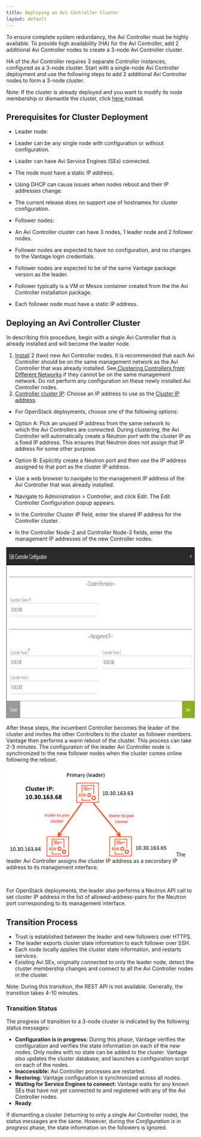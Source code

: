 ```yaml
---
title: Deploying an Avi Controller Cluster
layout: default
---
```

To ensure complete system redundancy, the Avi Controller must be highly available. To provide high availability (HA) for the Avi Controller, add 2 additional Avi Controller nodes to create a 3-node Avi Controller cluster.

HA of the Avi Controller requires 3 separate Controller instances, configured as a 3-node cluster. Start with a single-node Avi Controller deployment and use the following steps to add 2 additional Avi Controller nodes to form a 3-node cluster.

Note: If the cluster is already deployed and you want to modify its node membership or dismantle the cluster, click <a href="/changing-avi-controller-cluster-configuration">here </a>instead.

## Prerequisites for Cluster Deployment

* Leader node:

* Leader can be any single node with configuration or without configuration.
* Leader can have Avi Service Engines (SEs) connected.
* The node must have a static IP address.

* Using DHCP can cause issues when nodes reboot and their IP addresses change.
* The current release does no support use of hostnames for cluster configuration.
* Follower nodes:

* An Avi Controller cluster can have 3 nodes, 1 leader node and 2 follower nodes.
* Follower nodes are expected to have no configuration, and no changes to the Vantage login credentials.
* Follower nodes are expected to be of the same Vantage package version as the leader.
* Follower typically is a VM or Mesos container created from the the Avi Controller installation package.
* Each follower node must have a static IP address.

## Deploying an Avi Controller Cluster

In describing this procedure, begin with a single Avi Controller that is already installed and will become the leader node.

1. <a href="/docs/installation-guides/">Install</a> 2 (two) new Avi Controller nodes. It is recommended that each Avi Controller should be on the same management network as the Avi Controller that was already installed. See<a href="/clustering-controllers-from-different-networks/"> Clustering Controllers from Different Networks</a> if they cannot be on the same management network. Do not perform any configuration on these newly installed Avi Controller nodes.
1. <a href="/controller-cluster-ip/">Controller cluster IP</a>: Choose an IP address to use as the <a href="/controller-cluster-ip/">Cluster IP address</a>.

* For OpenStack deployments, choose one of the following options:

* Option A: Pick an unused IP address from the same network to which the Avi Controllers are connected. During clustering, the Avi Controller will automatically create a Neutron port with the cluster IP as a fixed IP address. This ensures that Neutron does not assign that IP address for some other purpose.
* Option B: Explicitly create a Neutron port and then use the IP address assigned to that port as the cluster IP address.
* Use a web browser to navigate to the management IP address of the Avi Controller that was already installed.
* Navigate to Administration > Controller, and click Edit. The Edit Controller Configuration popup appears.
* In the Controller Cluster IP field, enter the shared IP address for the Controller cluster.
* In the Controller Node-2 and Controller Node-3 fields, enter the management IP addresses of the new Controller nodes.

<a href="img/cluster-config-example.png"><img src="img/cluster-config-example.png" alt="cluster-config-example" width="1140" height="456"></a>

After these steps, the incumbent Controller becomes the leader of the cluster and invites the other Controllers to the cluster as follower members. Vantage then performs a warm reboot of the cluster. This process can take 2-3 minutes. The configuration of the leader Avi Controller node is synchronized to the new follower nodes when the cluster comes online following the reboot.

<a href="img/admin-ctlr-cluster-topo-small-1.png"><img src="img/admin-ctlr-cluster-topo-small-1.png" alt="admin-ctlr-cluster-topo-small" width="450" height="236"></a>
The leader Avi Controller assigns the cluster IP address as a secondary IP address to its management interface.

 

For OpenStack deployments, the leader also performs a Neutron API call to set cluster IP address in the list of allowed-address-pairs for the Neutron port corresponding to its management interface.

<a name="cluster-transition-process"></a>

## Transition Process

* Trust is established between the leader and new followers over HTTPS.
* The leader exports cluster state information to each follower over SSH.
* Each node locally applies the cluster state information, and restarts services.
* Existing Avi SEs, originally connected to only the leader node, detect the cluster membership changes and connect to all the Avi Controller nodes in the cluster.

Note: During this transition, the REST API is not available. Generally, the transition takes 4-10 minutes.

### Transition Status

The progress of transition to a 3-node cluster is indicated by the following status messages:

* **Configuration is in progress:** During this phase, Vantage verifies the configuration and verifies the state information on each of the new nodes. Only nodes with no state can be added to the cluster. Vantage also updates the cluster database, and launches a configuration script on each of the nodes.
* **Inaccessible:** Avi Controller processes are restarted.
* **Restoring:** Vantage configuration is synchronized across all nodes.
* **Waiting for Service Engines to connect:** Vantage waits for any known SEs that have not yet connected to and registered with any of the Avi Controller nodes.
* **Ready**

If dismantling a cluster (returning to only a single Avi Controller node), the status messages are the same. However, during the *Configuration is in progress* phase, the state information on the followers is ignored.